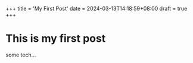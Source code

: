 +++
title = 'My First Post'
date = 2024-03-13T14:18:59+08:00
draft = true
+++

# This is my first post

some tech...
